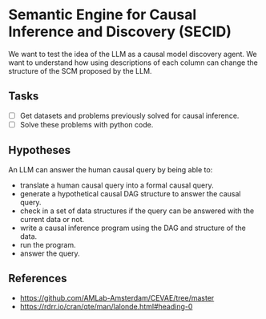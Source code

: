 # Semantic Engine for Causal Inference and Discovery (SECID)

We want to test the idea of the LLM as a causal model discovery agent. We want to understand how using descriptions of each column can change the structure of the SCM proposed by the LLM. 

## Tasks

- [ ] Get datasets and problems previously solved for causal inference.
- [ ] Solve these problems with python code.

## Hypotheses

An LLM can answer the human causal query by being able to:
  - translate a human causal query into a formal causal query.
  - generate a hypothetical causal DAG structure to answer the causal query.
  - check in a set of data structures if the query can be answered with the current data or not.
  - write a causal inference program using the DAG and structure of the data.
  - run the program.
  - answer the query.

## References

- https://github.com/AMLab-Amsterdam/CEVAE/tree/master
- https://rdrr.io/cran/qte/man/lalonde.html#heading-0
